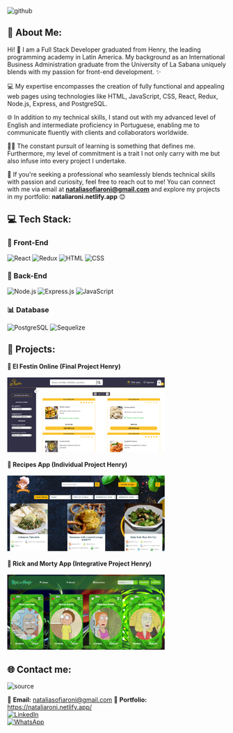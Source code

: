 ![github](https://github.com/NataliaRoni/NataliaRoni/assets/106890696/9eb2b021-14bb-4026-890f-68b2164ddbd3)

## 💫 About Me:
Hi! 👋 I am a Full Stack Developer graduated from Henry, the leading programming academy in Latin America. My background as an International Business Administration graduate from the University of La Sabana uniquely blends with my passion for front-end development. ✨ 

💻 My expertise encompasses the creation of fully functional and appealing web pages using technologies like HTML, JavaScript, CSS, React, Redux, Node.js, Express, and PostgreSQL. 

🌐 In addition to my technical skills, I stand out with my advanced level of English and intermediate proficiency in Portuguese, enabling me to communicate fluently with clients and collaborators worldwide. 

🙋‍♀️ The constant pursuit of learning is something that defines me. Furthermore, my level of commitment is a trait I not only carry with me but also infuse into every project I undertake. 

🚀 If you're seeking a professional who seamlessly blends technical skills with passion and curiosity, feel free to reach out to me! You can connect with me via email at **nataliasofiaroni@gmail.com** and explore my projects in my portfolio: **nataliaroni.netlify.app** 😊


## 💻 Tech Stack:
### 🎨 Front-End
![React](https://img.shields.io/badge/React-%2320232a.svg?style=for-the-badge&logo=react&logoColor=%2361DAFB)
![Redux](https://img.shields.io/badge/Redux-%23593d88.svg?style=for-the-badge&logo=redux&logoColor=white)
![HTML](https://img.shields.io/badge/HTML-%23E34F26.svg?style=for-the-badge&logo=html5&logoColor=white)
![CSS](https://img.shields.io/badge/CSS-%231572B6.svg?style=for-the-badge&logo=css3&logoColor=white)

### 🧠 Back-End
![Node.js](https://img.shields.io/badge/Node.js-6DA55F?style=for-the-badge&logo=node.js&logoColor=white)
![Express.js](https://img.shields.io/badge/Express.js-%23404d59.svg?style=for-the-badge&logo=express&logoColor=%2361DAFB)
![JavaScript](https://img.shields.io/badge/JavaScript-%23323330.svg?style=for-the-badge&logo=javascript&logoColor=%23F7DF1E)

### 📊 Database
![PostgreSQL](https://img.shields.io/badge/PostgreSQL-%23316192.svg?style=for-the-badge&logo=postgresql&logoColor=white)
![Sequelize](https://img.shields.io/badge/Sequelize-%231572B6.svg?style=for-the-badge&logo=sequelize&logoColor=white)


## 📌 Projects:
**🌟 El Festin Online (Final Project Henry)**<br><br>
<a href="https://pf-front-end-grupo3.vercel.app/" target="_blank"><img src="images/festinonline.png" alt="El Festin" width="362"></a> <br><br>
**🌟 Recipes App (Individual Project Henry)**<br><br>
<a href="https://pi-front-natalia.vercel.app/" target="_blank"><img src="images/nataliarecipes.png" alt="Recipes App" width="362"></a><br><br>
**🌟 Rick and Morty App (Integrative Project Henry)**<br><br>
<a href="https://rick-and-morty-front-theta.vercel.app/" target="_blank"><img src="images/rickandmorty.png" alt="Rick and Morty App" width="362"></a>


## 🌐 Contact me:
![source](https://github.com/NataliaRoni/NataliaRoni/assets/106890696/9e35d461-e480-4807-a58f-99ded068835f)

📧 **Email:** nataliasofiaroni@gmail.com
📂 **Portfolio:** https://nataliaroni.netlify.app/ <br>
[![LinkedIn](https://img.shields.io/badge/LinkedIn-%230077B5.svg?logo=linkedin&logoColor=white)](https://www.linkedin.com/in/natalia-sofia-rodriguez/) <br>
[![WhatsApp](https://img.shields.io/badge/WhatsApp-%25B2D366.svg?logo=whatsapp&logoColor=white)](https://wa.me/+573028498759)
